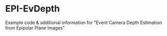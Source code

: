 # EPI-EvDepth
Example code &amp; additional information for "Event Camera Depth Estimation from Epipolar Plane Images"
